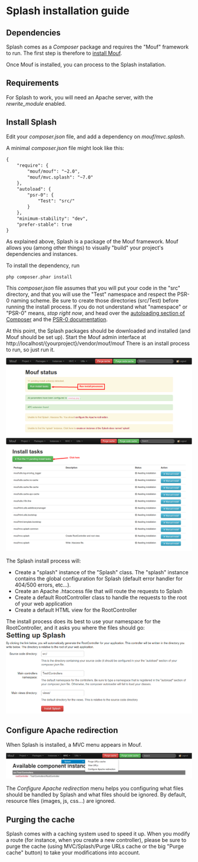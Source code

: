 Splash installation guide
=========================

Dependencies
------------

Splash comes as a *Composer* package and requires the "Mouf" framework to run.
The first step is therefore to [install Mouf](http://www.mouf-php.com/).

Once Mouf is installed, you can process to the Splash installation.

Requirements
------------

For Splash to work, you will need an Apache server, with the *rewrite_module* enabled.

Install Splash
--------------

Edit your *composer.json* file, and add a dependency on *mouf/mvc.splash*.

A minimal *composer.json* file might look like this:

	{
	    "require": {
	        "mouf/mouf": "~2.0",
	        "mouf/mvc.splash": "~7.0"
	    },
	    "autoload": {
	        "psr-0": {
	            "Test": "src/"
	        }
	    },
	    "minimum-stability": "dev",
	    "prefer-stable": true
	}

As explained above, Splash is a package of the Mouf framework. Mouf allows you (among other things) to visually "build" your project's dependencies and instances.

To install the dependency, run

	php composer.phar install

This *composer.json* file assumes that you will put your code in the "src" directory, and that you will use the "Test" namespace and respect the PSR-0 naming scheme.
Be sure to create those directories (src/Test) before running the install process.
If you do not understand what "namespace" or "PSR-0" means, *stop right now*, and head over the [autoloading section of Composer](http://getcomposer.org/doc/01-basic-usage.md#autoloading) and the [PSR-0 documentation](https://github.com/php-fig/fig-standards/blob/master/accepted/PSR-0.md).
	
At this point, the Splash packages should be downloaded and installed (and Mouf should be set up). Start the Mouf admin interface at http://localhost/{yourproject}/vendor/mouf/mouf
There is an install process to run, so just run it.

![Splash install screenshot](images/install_splash.png)
![Splash install screenshot](images/install_splash_2.png)

The Splash install process will:

 - Create a "splash" instance of the "Splash" class. The "splash" instance contains the global configuration for Splash (default error handler for 404/500 errors, etc...).
 - Create an Apache .htaccess file that will route the requests to Splash
 - Create a default RootController class to handle the requests to the root of your web application
 - Create a default HTML view for the RootController

The install process does its best to use your namespace for the RootController, and it asks you where the files should go:
![Splash install screenshot](images/install_splash_3.png)


Configure Apache redirection
----------------------------

When Splash is installed, a MVC menu appears in Mouf.

![Splash menu](images/splash_menu.png)

The *Configure Apache redirection* menu helps you configuring what files should be handled by Splash and what files should be ignored.
By default, resource files (images, js, css...) are ignored. 

Purging the cache
-----------------

Splash comes with a caching system used to speed it up.
When you modify a route (for instance, when you create a new controller), please be sure to purge the cache (using MVC/Splash/Purge URLs cache or the big "Purge cache" button) to take your modifications into account.
